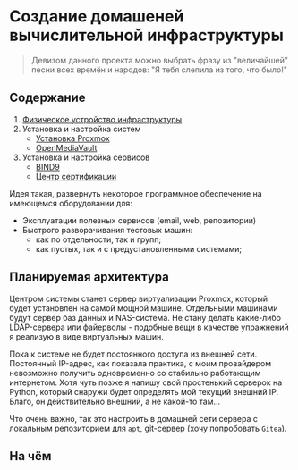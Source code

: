 # Создание домашеней вычислительной инфраструктуры

> Девизом данного проекта можно выбрать фразу из "величайшей" песни всех времён и народов: "Я тебя слепила из того, что было!"

## Содержание

1. [Физическое устройство инфраструктуры](001-phisical.md)
2. Установка и настройка систем
   - [Установка Proxmox](002-proxmox.md)
   - [OpenMediaVault](003-omv.md)
3. Установка и настройка сервисов
   - [BIND9](004-bind9.md)
   - [Центр сертификации](005-ca.md)

Идея такая, развернуть некоторое программное обеспечение на имеющемся оборудовании для:

- Эксплуатации полезных сервисов (email, web, репозитории)
- Быстрого разворачивания тестовых машин:
  - как по отдельности, так и групп;
  - как пустых, так и с предустановленными системами;

## Планируемая архитектура

Центром системы станет сервер виртуализации Proxmox, который будет установлен на самой мощной машине. Отдельными машинами будут сервер баз данных и NAS-система. Не стану делать какие-либо LDAP-сервера или файерволы - подобные вещи в качестве упражнений я реализую в виде виртуальных машин.

Пока к системе не будет постоянного доступа из внешней сети. Постоянный IP-адрес, как показала практика, с моим провайдером невозможно получить одновременно со стабильно работающим интернетом. Хотя чуть позже я напишу свой простенький серверок на Python, который снаружи будет определять мой текущий внешний IP. Благо, он действительно внешний, а не какой-то там...

Что очень важно, так это настроить в домашней сети сервера с локальным репозиторием для `apt`, git-сервер (хочу попробовать `Gitea`).

## На чём
